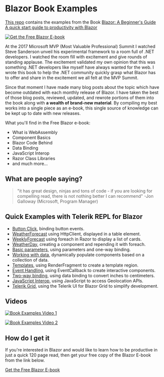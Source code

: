 # Blazor Book Examples

[This repo](https://github.com/EdCharbeneau/BlazorBookExamples) contains the examples from the Book [Blazor: A Beginner's Guide
A quick start guide to productivity with Blazor](https://www.telerik.com/campaigns/blazor/wp-beginners-guide-ebook)

[![Get the Free Blazor E-book](https://edcharbeneau.com/img/posts/1200x628_Facebook-Twitter-LinkedIn-Reddit.png)](https://www.telerik.com/campaigns/blazor/wp-beginners-guide-ebook)

At the 2017 Microsoft MVP (Most Valuable Professional) Summit I watched Steve Sanderson unveil his experimental framework to a room full of .NET developers. I watched the room fill with excitement and give rounds of standing applause. The excitement validated my own opinion that this was something .NET developers like myself have always wanted for the web. I wrote this book to help the .NET community quickly grasp what Blazor has to offer and share in the excitement we all felt at the MVP Summit.

Since that moment I have made many blog posts about the topic which have become outdated with each monthly release of Blazor. I have taken the best of those blog posts, reviewed, updated, and rewrote portions of them into the book along with **a wealth of brand-new material**. By compiling my best works into a single piece as an e-book, this single source of knowledge can be kept up to date with new releases.

What you'll find in the Free Blazor e-book:

- What is WebAssembly
- Component Basics
- Blazor Code Behind
- Data Binding
- JavaScript Interop
- Razor Class Libraries
- and much more...

## What are people saying?

> "it has great design, ninjas and tons of code - if you are looking for compelling read, there is not nothing better I can recommend" -Jon Galloway (Microsoft, Program Manager)

## Quick Examples with Telerik REPL for Blazor

- [Button Click](https://blazorrepl.telerik.com/GlFkPCly54uhbfhx35), binding button events.
- [WeatherForecast](https://blazorrepl.telerik.com/ccudOFPD24TrVFCP19) using HttpClient, displayed in a table element.
- [WeeklyForecast](https://blazorrepl.telerik.com/QmaHumvK448wvklt45) using foreach in Razor to display a list of cards.
- [WeatherDay](https://blazorrepl.telerik.com/mcaxkQvU47G5SEz128), creating a component and repending it with foreach.
- [Basic parameters](https://blazorrepl.telerik.com/QmuHEmvg50eQ6FDG11), using parameters and one-way binding.
- [Working with data](https://blazorrepl.telerik.com/cmYdOQlB04ZVhS8P09), dynamically populate components based on a collection of data.
- [Templates](https://blazorrepl.telerik.com/cwExYQbL11b3N2U218), using RenderFragment to create a template region.
- [Event Handling](https://blazorrepl.telerik.com/wQunacFL31Ge1VrL18), using EventCallback to create interactive components.
- [Two-way binding](https://blazorrepl.telerik.com/QmuxucbC142kbvwY09), using data binding to convert inches to centimeters.
- [JavaScript Interop](https://blazorrepl.telerik.com/QcExaxPg30en4lpy24), using JavaScript to access Geolocation APIs.
- [Telerik Grid](https://blazorrepl.telerik.com/GwadYdbU18aWeg5m42), using the Telerik UI for Blazor Grid to simplify development.

## Videos
 
[![Book Examples Video 1](docs/YouTube.png)](https://youtu.be/4uH2Ahz6fIE)

[![Book Examples Video 2](docs/YouTube.png)](https://youtu.be/0fuV9Zp0Wl0)

## How do I get it

If you're interested in Blazor and would like to learn how to be productive in just a quick 120 page read, then get your free copy of the Blazor E-book from the link below.

[Get the Free Blazor E-book](https://www.telerik.com/campaigns/blazor/wp-beginners-guide-ebook)
